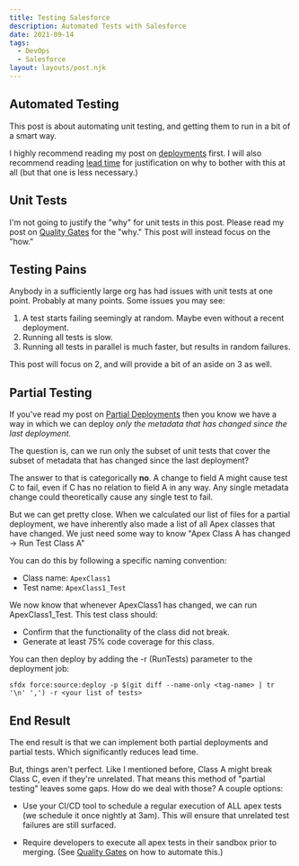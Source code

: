 ```yaml
---
title: Testing Salesforce
description: Automated Tests with Salesforce
date: 2021-09-14
tags:
  - DevOps
  - Salesforce
layout: layouts/post.njk
---
```

## Automated Testing
This post is about automating unit testing, and getting them to run in a bit of a smart way. 

I highly recommend reading my post on [deployments](../deployments) first. I will also recommend reading [lead time](../lead-time) for justification on why to bother with this at all (but that one is less necessary.)

## Unit Tests 
I'm not going to justify the "why" for unit tests in this post. Please read my post on [Quality Gates](../quality-gates) for the "why." This post will instead focus on the "how." 

## Testing Pains
Anybody in a sufficiently large org has had issues with unit tests at one point. Probably at many points. Some issues you may see:

1. A test starts failing seemingly at random. Maybe even without a recent deployment.
2. Running all tests is slow.
3. Running all tests in parallel is much faster, but results in random failures.

This post will focus on 2, and will provide a bit of an aside on 3 as well. 

## Partial Testing
If you've read my post on [Partial Deployments](../posts/deployments) then you know we have a way in which we can deploy *only the metadata that has changed since the last deployment.*

The question is, can we run only the subset of unit tests that cover the subset of metadata that has changed since the last deployment?

The answer to that is categorically **no**. A change to field A might cause test C to fail, even if C has no relation to field A in any way. Any single metadata change could theoretically cause any single test to fail.

But we can get pretty close. When we calculated our list of files for a partial deployment, we have inherently also made a list of all Apex classes that have changed. We just need some way to know "Apex Class A has changed -> Run Test Class A"

You can do this by following a specific naming convention:
- Class name: `ApexClass1`
- Test name: `ApexClass1_Test`

We now know that whenever ApexClass1 has changed, we can run ApexClass1_Test. This test class should:
- Confirm that the functionality of the class did not break.
- Generate at least 75% code coverage for this class.

You can then deploy by adding the -r (RunTests) parameter to the deployment job:

```
sfdx force:source:deploy -p $(git diff --name-only <tag-name> | tr '\n' ',') -r <your list of tests>
```

## End Result
The end result is that we can implement both partial deployments and partial tests. Which significantly reduces lead time.

But, things aren't perfect. Like I mentioned before, Class A might break Class C, even if they're unrelated. That means this method of "partial testing" leaves some gaps. How do we deal with those? A couple options:

- Use your CI/CD tool to schedule a regular execution of ALL apex tests (we schedule it once nightly at 3am). This will ensure that unrelated test failures are still surfaced.
  
- Require developers to execute all apex tests in their sandbox prior to merging. (See [Quality Gates](../posts/quality-gates) on how to automate this.)

